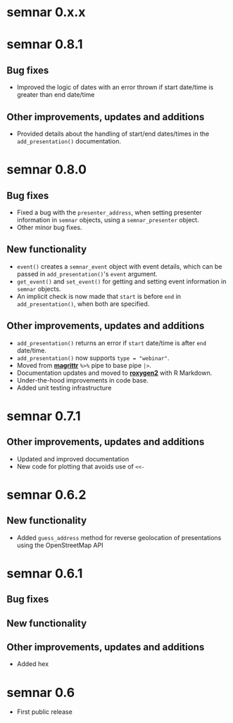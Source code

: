 # semnar 0.x.x

# semnar 0.8.1

## Bug fixes
* Improved the logic of dates with an error thrown if start date/time
  is greater than end date/time

## Other improvements, updates and additions
* Provided details about the handling of start/end dates/times in the
  `add_presentation()` documentation.

# semnar 0.8.0

## Bug fixes
* Fixed a bug with the `presenter_address`, when setting presenter
  information in `semnar` objects, using a `semnar_presenter` object.
* Other minor bug fixes.

## New functionality
* `event()` creates a `semnar_event` object with event details, which
  can be passed in `add_presentation()`'s `event` argument.
* `get_event()` and `set_event()` for getting and setting event
  information in `semnar` objects.
* An implicit check is now made that `start` is before `end` in
  `add_presentation()`, when both are specified.

## Other improvements, updates and additions
* `add_presentation()` returns an error if `start` date/time is after `end` date/time.
* `add_presentation()` now supports `type = "webinar"`.
* Moved from [**magrittr**](https://cran.r-project.org/package=magrittr) `%>%` pipe to base pipe `|>`.
* Documentation updates and moved to [**roxygen2**](https://cran.r-project.org/package=roxygen2) with R Markdown.
* Under-the-hood improvements in code base.
* Added unit testing infrastructure

# semnar 0.7.1

## Other improvements, updates and additions
* Updated and improved documentation
* New code for plotting that avoids use of `<<-`

# semnar 0.6.2

## New functionality

* Added `guess_address` method for reverse geolocation of presentations using the OpenStreetMap API

# semnar 0.6.1

## Bug fixes

## New functionality

## Other improvements, updates and additions
* Added hex

# semnar 0.6

* First public release
